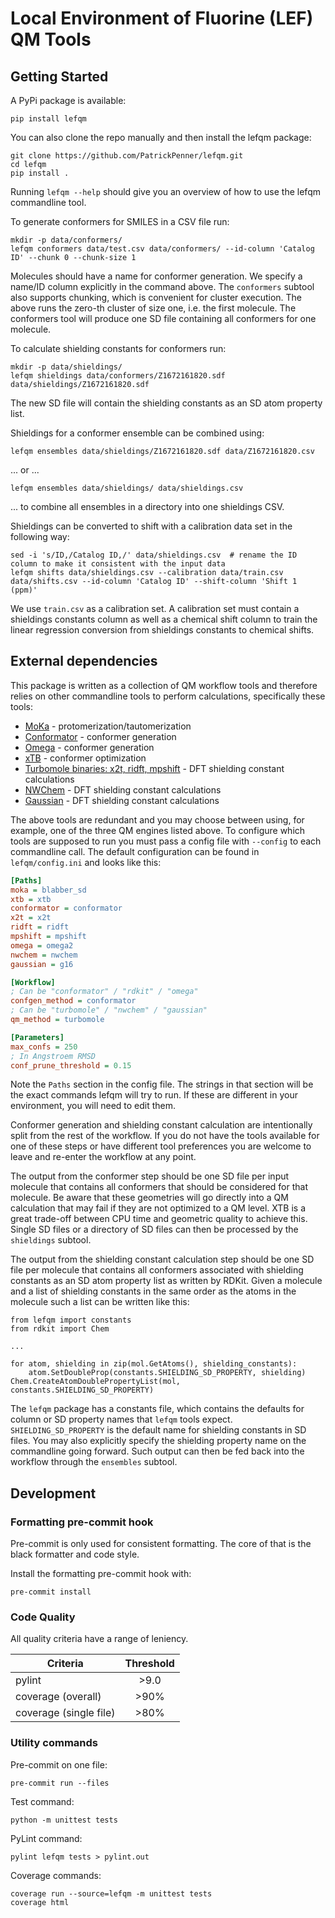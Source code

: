 # Local Environment of Fluorine (LEF) QM Tools

## Getting Started

A PyPi package is available:
```
pip install lefqm
```

You can also clone the repo manually and then install the lefqm package:
```
git clone https://github.com/PatrickPenner/lefqm.git
cd lefqm
pip install .
```

Running `lefqm --help` should give you an overview of how to use the lefqm
commandline tool.

To generate conformers for SMILES in a CSV file run:
```
mkdir -p data/conformers/
lefqm conformers data/test.csv data/conformers/ --id-column 'Catalog ID' --chunk 0 --chunk-size 1
```
Molecules should have a name for conformer generation. We specify a name/ID
column explicitly in the command above. The `conformers` subtool also supports
chunking, which is convenient for cluster execution. The above runs the zero-th
cluster of size one, i.e. the first molecule. The conformers tool will produce
one SD file containing all conformers for one molecule.

To calculate shielding constants for conformers run:
```
mkdir -p data/shieldings/
lefqm shieldings data/conformers/Z1672161820.sdf data/shieldings/Z1672161820.sdf
```
The new SD file will contain the shielding constants as an SD atom property list.

Shieldings for a conformer ensemble can be combined using:
```
lefqm ensembles data/shieldings/Z1672161820.sdf data/Z1672161820.csv
```
... or ...
```
lefqm ensembles data/shieldings/ data/shieldings.csv
```
... to combine all ensembles in a directory into one shieldings CSV.


Shieldings can be converted to shift with a calibration data set in the
following way:
```
sed -i 's/ID,/Catalog ID,/' data/shieldings.csv  # rename the ID column to make it consistent with the input data
lefqm shifts data/shieldings.csv --calibration data/train.csv data/shifts.csv --id-column 'Catalog ID' --shift-column 'Shift 1 (ppm)'
```
We use `train.csv` as a calibration set. A calibration set must contain a
shieldings constants column as well as a chemical shift column to train the
linear regression conversion from shieldings constants to chemical shifts.

## External dependencies

This package is written as a collection of QM workflow tools and therefore
relies on other commandline tools to perform calculations, specifically
these tools:

- [MoKa](https://www.moldiscovery.com/software/moka/) - protomerization/tautomerization
- [Conformator](https://www.zbh.uni-hamburg.de/forschung/amd/software/conformator.html) - conformer generation
- [Omega](https://www.eyesopen.com/) - conformer generation
- [xTB](https://xtb-docs.readthedocs.io/en/latest/contents.html) - conformer optimization
- [Turbomole binaries: x2t, ridft, mpshift](https://www.turbomole.org/) - DFT shielding constant calculations
- [NWChem](https://nwchemgit.github.io/) - DFT shielding constant calculations
- [Gaussian](https://gaussian.com/) - DFT shielding constant calculations

The above tools are redundant and you may choose between using, for example,
one of the three QM engines listed above. To configure which tools are supposed
to run you must pass a config file with `--config` to each commandline call.
The default configuration can be found in `lefqm/config.ini` and looks like
this:

```ini
[Paths]
moka = blabber_sd
xtb = xtb
conformator = conformator
x2t = x2t
ridft = ridft
mpshift = mpshift
omega = omega2
nwchem = nwchem
gaussian = g16

[Workflow]
; Can be "conformator" / "rdkit" / "omega"
confgen_method = conformator
; Can be "turbomole" / "nwchem" / "gaussian"
qm_method = turbomole

[Parameters]
max_confs = 250
; In Angstroem RMSD
conf_prune_threshold = 0.15
```

Note the `Paths` section in the config file. The strings in that section will
be the exact commands lefqm will try to run. If these are different in your
environment, you will need to edit them.

Conformer generation and shielding constant calculation are intentionally
split from the rest of the workflow. If you do not have the tools available for
one of these steps or have different tool preferences you are welcome to leave
and re-enter the workflow at any point.

The output from the conformer step should be one SD file per input molecule
that contains all conformers that should be considered for that molecule. Be
aware that these geometries will go directly into a QM calculation that may
fail if they are not optimized to a QM level. XTB is a great trade-off between
CPU time and geometric quality to achieve this. Single SD files or a directory
of SD files can then be processed by the `shieldings` subtool.

The output from the shielding constant calculation step should be one SD file
per molecule that contains all conformers associated with shielding constants
as an SD atom property list as written by RDKit. Given a molecule and a list of
shielding constants in the same order as the atoms in the molecule such a list
can be written like this:
```
from lefqm import constants
from rdkit import Chem

...

for atom, shielding in zip(mol.GetAtoms(), shielding_constants):
    atom.SetDoubleProp(constants.SHIELDING_SD_PROPERTY, shielding)
Chem.CreateAtomDoublePropertyList(mol, constants.SHIELDING_SD_PROPERTY)
```
The `lefqm` package has a constants file, which contains the defaults for
column or SD property names that `lefqm` tools expect. `SHIELDING_SD_PROPERTY`
is the default name for shielding constants in SD files. You may also
explicitly specify the shielding property name on the commandline going forward.
Such output can then be fed back into the workflow through the `ensembles`
subtool.

## Development

### Formatting pre-commit hook

Pre-commit is only used for consistent formatting. The core of that is the
black formatter and code style.

Install the formatting pre-commit hook with:
```
pre-commit install
```

### Code Quality

All quality criteria have a range of leniency.

| Criteria               | Threshold     |
| -------------          |:-------------:|
| pylint                 | \>9.0         |
| coverage (overall)     | \>90%         |
| coverage (single file) | \>80%         |

### Utility commands

Pre-commit on one file:
```
pre-commit run --files
```

Test command:

```
python -m unittest tests
```

PyLint command:

```
pylint lefqm tests > pylint.out
```

Coverage commands:
```
coverage run --source=lefqm -m unittest tests
coverage html
```

